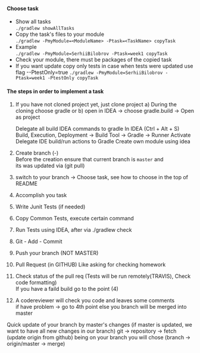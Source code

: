 #### Choose task
* Show all tasks\
```./gradlew showAllTasks```
* Copy the task's files to your module\
```./gradlew -PmyModule=<ModuleName> -Ptask=<TaskName> copyTask```
* Example\
```./gradlew -PmyModule=SerhiiBilobrov -Ptask=week1 copyTask```
* Check your module, there must be packages of the copied task
* If you want update copy only tests in case when tests were updated use flag --PtestOnly=true
```./gradlew -PmyModule=SerhiiBilobrov -Ptask=week1 -PtestOnly copyTask```

#### The steps in order to implement a task
 
1. If you have not cloned project yet, just clone project
	a) During the cloning choose gradle
	or
	b) open in IDEA -> choose gradle.build -> Open as project
	
	Delegate all build IDEA commands to gradle
	In IDEA (Ctrl + Alt + S) 
	Build, Execution, Deployment -> Build Tool -> Gradle -> Runner
	Activate Delegate IDE build/run actions to Gradle
	Create own module using idea
	
2. Create branch (<TaskName>-<ModuleName>)\
    Before the creation ensure that current branch is `master` and\
    its was updated via (git pull)
3. switch to your branch -> Choose task, see how to choose in the top of README
4. Accomplish you task
5. Write Junit Tests (if needed)
6. Copy Common Tests, execute certain command
7. Run Tests using IDEA, after via ./gradlew check
8. Git - Add - Commit
9. Push your branch (NOT MASTER)
10. Pull Request (in GITHUB) Like asking for checking homework
11. Check status of the pull req (Tests will be run remotely(TRAVIS), Check code formatting)\
	If you have a faild build 
	go to the point (4)
12. A codereviewer will check you code and leaves some comments\
	if have problem -> go to 4th point
	else you branch will be merged into master
	
	
Quick update of your branch by master's changes (if master is updated, we want to have all new changes in our branch)
git -> repository -> fetch (update origin from github)
being on your branch you will chose (branch -> origin/master -> merge)





